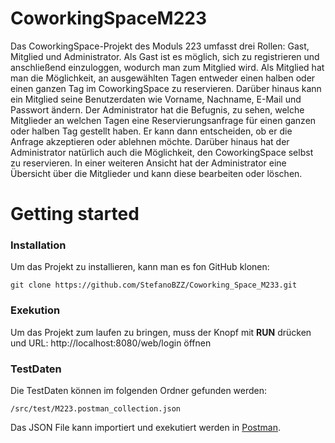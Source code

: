 # CoworkingSpaceM223
Das CoworkingSpace-Projekt des Moduls 223 umfasst drei Rollen: Gast, Mitglied und Administrator. Als Gast ist es möglich, sich zu registrieren und anschließend einzuloggen, wodurch man zum Mitglied wird. Als Mitglied hat man die Möglichkeit, an ausgewählten Tagen entweder einen halben oder einen ganzen Tag im CoworkingSpace zu reservieren. Darüber hinaus kann ein Mitglied seine Benutzerdaten wie Vorname, Nachname, E-Mail und Passwort ändern.
Der Administrator hat die Befugnis, zu sehen, welche Mitglieder an welchen Tagen eine Reservierungsanfrage für einen ganzen oder halben Tag gestellt haben. Er kann dann entscheiden, ob er die Anfrage akzeptieren oder ablehnen möchte. Darüber hinaus hat der Administrator natürlich auch die Möglichkeit, den CoworkingSpace selbst zu reservieren. In einer weiteren Ansicht hat der Administrator eine Übersicht über die Mitglieder und kann diese bearbeiten oder löschen. 
# Getting started
### Installation
Um das Projekt zu installieren, kann man es fon GitHub klonen: 
```
git clone https://github.com/StefanoBZZ/Coworking_Space_M233.git
```
### Exekution 
Um das Projekt zum laufen zu bringen, muss der Knopf mit **RUN** drücken und URL: http://localhost:8080/web/login öffnen

### TestDaten
Die TestDaten können im folgenden Ordner gefunden werden: 
```
/src/test/M223.postman_collection.json
```
Das JSON File kann importiert und exekutiert werden in [Postman](https://www.postman.com/).
